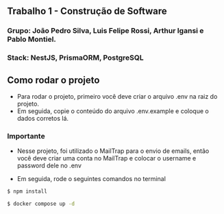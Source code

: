 ## Trabalho 1 - Construção de Software

### Grupo: João Pedro Silva, Luis Felipe Rossi, Arthur Igansi e Pablo Montiel.
### Stack: NestJS, PrismaORM, PostgreSQL

## Como rodar o projeto

- Para rodar o projeto, primeiro você deve criar o arquivo .env na raiz do projeto.
- Em seguida, copie o conteúdo do arquivo .env.example e coloque o dados corretos lá.
### Importante
- Nesse projeto, foi utilizado o MailTrap para o envio de emails, então você deve criar uma conta no MailTrap e colocar o username e password dele no .env

- Em seguida, rode o seguintes comandos no terminal
```bash
$ npm install

$ docker compose up -d
```

